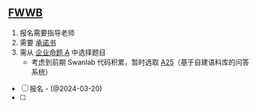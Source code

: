 ## [FWWB](http://www.fwwb.org.cn/)
1. 报名需要指导老师
2. 需要 [承诺书](Commitment.pdf)
3. 需从 [企业命题 A](A_problems.pdf) 中选择题目
	+ 考虑到前期 Swanlab 代码积累，暂时选取 [A25](A25.md)（基于自建语料库的问答系统）
- [ ] 报名 - (@2024-03-20)
- [ ] 